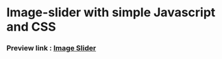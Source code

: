 # Image-slider with simple Javascript and CSS

### Preview link : [Image Slider](https://vincentcongdao.github.io/Image-slider/)
